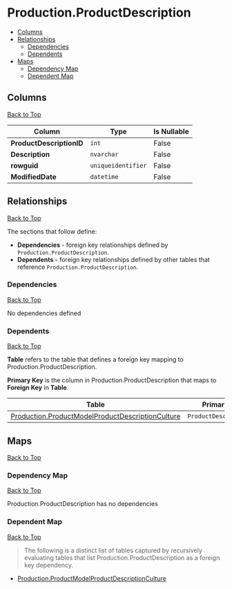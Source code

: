 # Production.ProductDescription

* [Columns](#columns)
* [Relationships](#relationships)
    * [Dependencies](#dependencies)
    * [Dependents](#dependents)
* [Maps](#maps)
    * [Dependency Map](#dependency-map)
    * [Dependent Map](#dependent-map)

## Columns
[Back to Top](#productionproductdescription)

Column | Type | Is Nullable
-------|------|------------
**ProductDescriptionID** | `int` | False
**Description** | `nvarchar` | False
**rowguid** | `uniqueidentifier` | False
**ModifiedDate** | `datetime` | False

## Relationships
[Back to Top](#productionproductdescription)


The sections that follow define:
* **Dependencies** - foreign key relationships defined by `Production.ProductDescription`.
* **Dependents** - foreign key relationships defined by other tables that reference `Production.ProductDescription`.

### Dependencies
[Back to Top](#productionproductdescription)


No dependencies defined

### Dependents
[Back to Top](#productionproductdescription)

**Table** refers to the table that defines a foreign key mapping to Production.ProductDescription.

**Primary Key** is the column in Production.ProductDescription that maps to **Foreign Key** in **Table**.

Table | Primary Key | Foreign Key | Foreign Key Name
------|-------------|-------------|-----------------
[Production.ProductModelProductDescriptionCulture](./ProductModelProductDescriptionCulture.md) | `ProductDescriptionID` | `ProductDescriptionID` | **FK_ProductModelProductDescriptionCulture_ProductDescription_ProductDescriptionID**

## Maps
[Back to Top](#productionproductdescription)

### Dependency Map
[Back to Top](#productionproductdescription)

Production.ProductDescription has no dependencies

### Dependent Map
[Back to Top](#productionproductdescription)

> The following is a distinct list of tables captured by recursively evaluating tables that list Production.ProductDescription as a foreign key dependency.

* [Production.ProductModelProductDescriptionCulture](./ProductModelProductDescriptionCulture.md)

